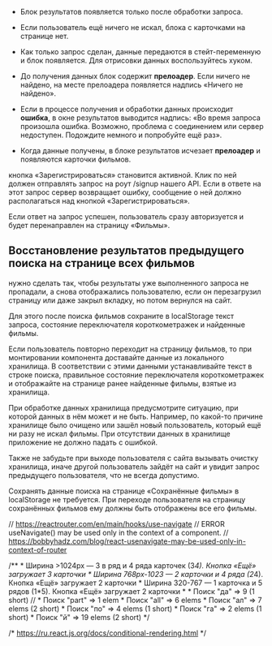 + Блок результатов появляется только после обработки запроса.
+ Если пользователь ещё ничего не искал, блока с карточками на странице нет.
+ Как только запрос сделан, данные передаются в стейт-переменную и блок появляется. Для отрисовки данных воспользуйтесь хуком.
+ До получения данных блок содержит **прелоадер**. Если ничего не найдено, на месте прелоадера появляется надпись «Ничего не найдено».

+ Если в процессе получения и обработки данных происходит **ошибка**, в окне результатов выводится надпись: «Во время запроса произошла ошибка. Возможно, проблема с соединением или сервер недоступен. Подождите немного и попробуйте ещё раз».

+ Когда данные получены, в блоке результатов исчезает **прелоадер** и появляются карточки фильмов.




кнопка «Зарегистрироваться» становится активной.
Клик по ней должен отправлять запрос на роут /signup нашего API.
Если в ответе на этот запрос сервер возвращает ошибку, сообщение о ней должно располагаться над кнопкой «Зарегистрироваться».

Если ответ на запрос успешен, пользователь сразу авторизуется и будет перенаправлен на страницу «Фильмы».

## Восстановление результатов предыдущего поиска на странице всех фильмов
нужно сделать так, чтобы результаты уже выполненного запроса не пропадали, а снова отображались пользователю,
если он перезагрузил страницу или даже закрыл вкладку, но потом вернулся на сайт.

Для этого после поиска фильмов сохраните в localStorage текст запроса, состояние переключателя короткометражек и найденные фильмы.

Если пользователь повторно переходит на страницу фильмов, то при монтировании компонента доставайте данные из локального хранилища.
В соответствии с этими данными устанавливайте текст в строке поиска, правильное состояние переключателя короткометражек и отображайте на странице ранее найденные фильмы, взятые из хранилища.

При обработке данных хранилища предусмотрите ситуацию, при которой данных в нём может и не быть.
Например, по какой-то причине хранилище было очищено или зашёл новый пользователь, который ещё ни разу не искал фильмы.
При отсутствии данных в хранилище приложение не должно падать с ошибкой.

Также не забудьте при выходе пользователя с сайта вызывать очистку хранилища,
иначе другой пользователь зайдёт на сайт и увидит запрос предыдущего пользователя, что не всегда допустимо.

Сохранять данные поиска на странице «Сохранённые фильмы» в localStorage не требуется.
При переходе пользователя на страницу сохранённых фильмов ему должны быть отображены все его фильмы.


  // https://reactrouter.com/en/main/hooks/use-navigate
  // ERROR useNavigate() may be used only in the context of a <Router> component.
  // https://bobbyhadz.com/blog/react-usenavigate-may-be-used-only-in-context-of-router

  /**
    * Ширина >1024px — 3 в ряд и 4 ряда карточек (3*4). Кнопка «Ещё» загружает 3 карточки
    * Ширина 768px-1023 — 2 карточки и 4 ряда (2*4). Кнопка «Ещё» загружает 2 карточки
    * Ширина 320-767 — 1 карточка и 5 рядов (1*5). Кнопка «Ещё» загружает 2 карточки
    *
    * Поиск "да" => 9 (1 short) //
    * Поиск "part" => 1 elem
    * Поиск "all" => 6 elems
    * Поиск "ал" => 7 elems (2 short)
    * Поиск "по" => 4 elems (1 short)
    * Поиск "га" => 2 elems (1 short)
    * Поиск "й" => 19 elems (2 short)
  */

/*
  https://ru.react.js.org/docs/conditional-rendering.html
*/
